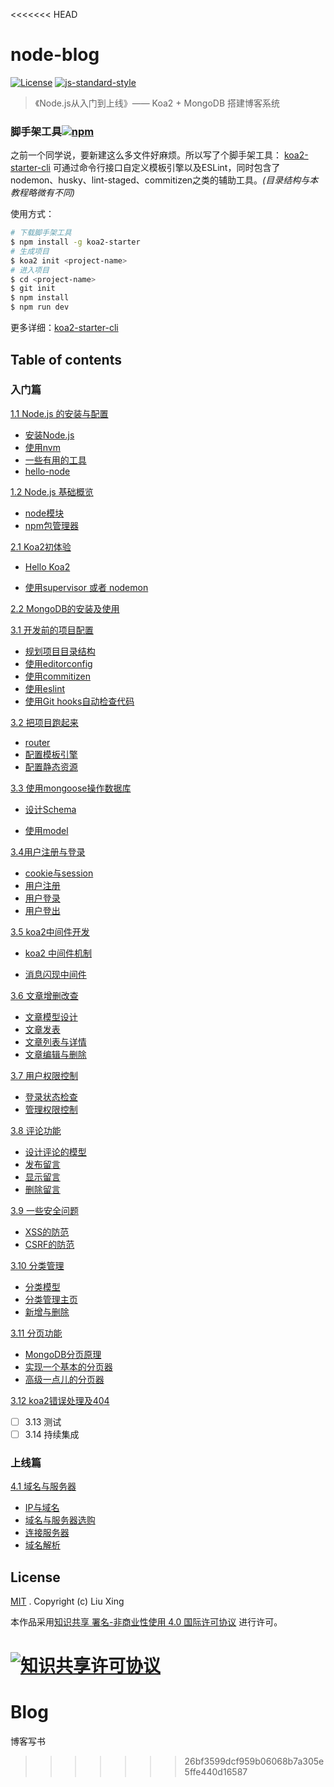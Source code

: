 <<<<<<< HEAD
# node-blog  

[![License](https://img.shields.io/github/license/liuxing/abc-blog.svg)](https://github.com/liuxing/abc-blog/blob/master/LICENSE) [![js-standard-style](https://img.shields.io/badge/code%20style-standard-brightgreen.svg) ](http://standardjs.com)  

> 《Node.js从入门到上线》—— Koa2 + MongoDB 搭建博客系统



### 脚手架工具[![npm](https://img.shields.io/npm/v/koa2-starter.svg)](https://www.npmjs.com/package/koa2-starter) 

之前一个同学说，要新建这么多文件好麻烦。所以写了个脚手架工具： [koa2-starter-cli](https://github.com/liuxing/koa2-starter-cli) 可通过命令行接口自定义模板引擎以及ESLint，同时包含了nodemon、husky、lint-staged、commitizen之类的辅助工具。*(目录结构与本教程略微有不同)*

使用方式：

```bash
# 下载脚手架工具
$ npm install -g koa2-starter
# 生成项目
$ koa2 init <project-name>
# 进入项目
$ cd <project-name>
$ git init
$ npm install
$ npm run dev
```

更多详细：[koa2-starter-cli](https://github.com/liuxing/koa2-starter-cli) 

## Table of contents

### 入门篇

[1.1  Node.js 的安装与配置](https://github.com/liuxing/abc-blog/tree/master/docs/1.1Node.js的安装与配置.md)

- [安装Node.js](https://github.com/liuxing/abc-blog/tree/master/docs/1.1Node.js的安装与配置.md#安装nodejs)
- [使用nvm](https://github.com/liuxing/abc-blog/tree/master/docs/1.1Node.js的安装与配置.md#使用-nvm)
- [一些有用的工具](https://github.com/liuxing/abc-blog/tree/master/docs/1.1Node.js的安装与配置.md#一些有用的工具)
- [hello-node](https://github.com/liuxing/abc-blog/tree/master/docs/1.1Node.js的安装与配置.md#hello-node)

[1.2 Node.js 基础概览](https://github.com/liuxing/abc-blog/tree/master/docs/1.2Node.js基础概览.md)

- [node模块](https://github.com/liuxing/abc-blog/tree/master/docs/1.2Node.js基础概览.md#node模块)
- [npm包管理器](https://github.com/liuxing/abc-blog/tree/master/docs/1.2Node.js基础概览.md#npm模块管理器)

[2.1 Koa2初体验](https://github.com/liuxing/abc-blog/tree/master/docs/2.1Koa2初体验.md)

- [Hello Koa2](https://github.com/liuxing/abc-blog/tree/master/docs/2.1Koa2初体验.md#hello-koa2)

- [使用supervisor 或者 nodemon](https://github.com/liuxing/abc-blog/tree/master/docs/2.1Koa2初体验.md#使用supervisor-或者-nodemon)

[2.2 MongoDB的安装及使用](https://github.com/liuxing/abc-blog/tree/master/docs/2.2MongoDB安装及使用.md)

[3.1 开发前的项目配置](https://github.com/liuxing/abc-blog/tree/master/docs/3.1开发前的项目配置.md)

- [规划项目目录结构](https://github.com/liuxing/abc-blog/tree/master/docs/3.1开发前的项目配置.md#规划项目目录结构)
- [使用editorconfig](https://github.com/liuxing/abc-blog/tree/master/docs/3.1开发前的项目配置.md#使用editorconfig)
- [使用commitizen](https://github.com/liuxing/abc-blog/tree/master/docs/3.1开发前的项目配置.md#使用commitizen)
- [使用eslint](https://github.com/liuxing/abc-blog/tree/master/docs/3.1开发前的项目配置.md#使用eslint)
- [使用Git hooks自动检查代码](https://github.com/liuxing/abc-blog/tree/master/docs/3.1开发前的项目配置.md#使用git-hooks自动检查代码)

[3.2 把项目跑起来](https://github.com/liuxing/abc-blog/tree/master/docs/3.2把项目跑起来.md)

- [router](https://github.com/liuxing/abc-blog/tree/master/docs/3.2把项目跑起来.md#router)
- [配置模板引擎](https://github.com/liuxing/abc-blog/tree/master/docs/3.2把项目跑起来.md#配置模板引擎)
- [配置静态资源](https://github.com/liuxing/abc-blog/tree/master/docs/3.2把项目跑起来.md#配置静态资源)

[3.3 使用mongoose操作数据库](https://github.com/liuxing/abc-blog/tree/master/docs/3.3操作数据库.md)

- [设计Schema](https://github.com/liuxing/abc-blog/tree/master/docs/3.3操作数据库.md#设计schema)

- [使用model](https://github.com/liuxing/abc-blog/tree/master/docs/3.3操作数据库.md#使用model)

[3.4用户注册与登录](https://github.com/liuxing/abc-blog/blob/master/docs/3.4用户注册与登录.md)

- [cookie与session](https://github.com/liuxing/abc-blog/blob/master/docs/3.4用户注册与登录.md#cookie与session)
- [用户注册](https://github.com/liuxing/abc-blog/blob/master/docs/3.4用户注册与登录.md#用户注册)
- [用户登录](https://github.com/liuxing/abc-blog/blob/master/docs/3.4用户注册与登录.md#用户登录)
- [用户登出](https://github.com/liuxing/abc-blog/blob/master/docs/3.4用户注册与登录.md#用户登出)

[3.5 koa2中间件开发](https://github.com/liuxing/abc-blog/blob/master/docs/3.5koa2中间件开发.md)

- [koa2 中间件机制](https://github.com/liuxing/abc-blog/blob/master/docs/3.5koa2中间件开发.md#koa2-中间件机制)

- [消息闪现中间件](https://github.com/liuxing/abc-blog/blob/master/docs/3.5koa2中间件开发.md#消息闪现中间件)

[3.6 文章增删改查](https://github.com/liuxing/abc-blog/blob/master/docs/3.6文章增删改查.md)

- [文章模型设计](https://github.com/liuxing/abc-blog/blob/master/docs/3.6文章增删改查.md#文章模型设计)
- [文章发表](https://github.com/liuxing/abc-blog/blob/master/docs/3.6文章增删改查.md#文章发表)
- [文章列表与详情](https://github.com/liuxing/abc-blog/blob/master/docs/3.6文章增删改查.md#文章列表与详情)
- [文章编辑与删除](https://github.com/liuxing/abc-blog/blob/master/docs/3.6文章增删改查.md#文章编辑与删除)

[3.7 用户权限控制](https://github.com/liuxing/abc-blog/blob/master/docs/3.7用户权限控制.md)

- [登录状态检查](https://github.com/liuxing/abc-blog/blob/master/docs/3.7用户权限控制.md#登录状态检查)
- [管理权限控制](https://github.com/liuxing/abc-blog/blob/master/docs/3.7用户权限控制.md#管理权限控制)

[3.8 评论功能](https://github.com/liuxing/abc-blog/blob/master/docs/3.8评论功能.md)

- [设计评论的模型](https://github.com/liuxing/abc-blog/blob/master/docs/3.8评论功能.md#设计评论的模型)
- [发布留言](https://github.com/liuxing/abc-blog/blob/master/docs/3.8评论功能.md#发布留言)
- [显示留言](https://github.com/liuxing/abc-blog/blob/master/docs/3.8评论功能.md#发布留言)
- [删除留言](https://github.com/liuxing/abc-blog/blob/master/docs/3.8评论功能.md#删除留言)

[3.9 一些安全问题](https://github.com/liuxing/abc-blog/blob/master/docs/3.9一些安全问题.md)

- [XSS的防范](https://github.com/liuxing/abc-blog/blob/master/docs/3.9一些安全问题.md#xss的防范)
- [CSRF的防范](https://github.com/liuxing/abc-blog/blob/master/docs/3.9一些安全问题.md#csrf-的防范)

[3.10 分类管理](https://github.com/liuxing/abc-blog/blob/master/docs/3.10文章分类.md)

- [分类模型](https://github.com/liuxing/abc-blog/blob/master/docs/3.10文章分类.md#分类模型设计)
- [分类管理主页](https://github.com/liuxing/abc-blog/blob/master/docs/3.10文章分类.md#分类管理主页)
- [新增与删除](https://github.com/liuxing/abc-blog/blob/master/docs/3.10文章分类.md#新增分类)

[3.11 分页功能](https://github.com/liuxing/abc-blog/blob/master/docs/3.11分页功能.md)

- [MongoDB分页原理](https://github.com/liuxing/abc-blog/blob/master/docs/3.11分页功能.md#mongodb-实现分页原理)
- [实现一个基本的分页器](https://github.com/liuxing/abc-blog/blob/master/docs/3.11分页功能.md#实现一个基本的分页器)
- [高级一点儿的分页器](https://github.com/liuxing/abc-blog/blob/master/docs/3.11分页功能.md#高级一点儿的分页器)

[3.12 koa2错误处理及404](https://github.com/liuxing/abc-blog/blob/master/docs/3.12koa2错误处理及404.md)

- [ ] 3.13 测试
- [ ] 3.14 持续集成

### 上线篇

[4.1 域名与服务器](https://github.com/liuxing/abc-blog/blob/master/docs/4.1域名与服务器.md)

- [IP与域名](https://github.com/liuxing/abc-blog/blob/master/docs/4.1域名与服务器.md#IP与域名)
- [域名与服务器选购](https://github.com/liuxing/abc-blog/blob/master/docs/4.1域名与服务器.md#域名选购)
- [连接服务器](https://github.com/liuxing/abc-blog/blob/master/docs/4.1域名与服务器.md#连接服务器)
- [域名解析](https://github.com/liuxing/abc-blog/blob/master/docs/4.1域名与服务器.md#域名解析)

## License

[MIT](https://github.com/liuxing/abc-blog/blob/master/LICENSE) .  Copyright (c) Liu Xing

本作品采用[知识共享 署名-非商业性使用 4.0 国际许可协议](http://creativecommons.org/licenses/by-nc/4.0/) 进行许可。

[![知识共享许可协议](https://i.creativecommons.org/l/by-nc/4.0/88x31.png)](http://creativecommons.org/licenses/by-nc/4.0/)
=======
# Blog
博客写书
>>>>>>> 26bf3599dcf959b06068b7a305e5ffe440d16587
